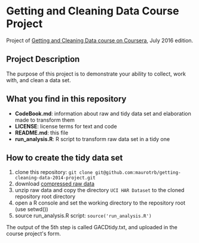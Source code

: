 Getting and Cleaning Data Course Project
========================================

Project of [Getting and Cleaning Data course on Coursera](https://www.coursera.org/learn/data-cleaning/peer/FIZtT/getting-and-cleaning-data-course-project), July 2016 edition.

## Project Description
The purpose of this project is to demonstrate your ability to collect, work with, and clean a data set.

## What you find in this repository

* __CodeBook.md__: information about raw and tidy data set and elaboration made to
  transform them
* __LICENSE__: license terms for text and code
* __README.md__: this file
* __run_analysis.R__: R script to transform raw data set in a tidy one

## How to create the tidy data set

1. clone this repository: `git clone git@github.com:maurotrb/getting-cleaning-data-2014-project.git`
2. download [compressed raw data](https://d396qusza40orc.cloudfront.net/getdata%2Fprojectfiles%2FUCI%20HAR%20Dataset.zip)
3. unzip raw data and copy the directory `UCI HAR Dataset` to the cloned repository root directory
4. open a R console and set the working directory to the repository root (use setwd())
5. source run_analysis.R script: `source('run_analysis.R')`

The output of the 5th step is called GACDtidy.txt, and uploaded in the course project's form.

